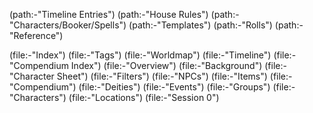 (path:-"Timeline Entries")
(path:-"House Rules")
(path:-"Characters/Booker/Spells")
(path:-"Templates")
(path:-"Rolls")
(path:-"Reference")

(file:-"Index")
(file:-"Tags")
(file:-"Worldmap")
(file:-"Timeline")
(file:-"Compendium Index")
(file:-"Overview")
(file:-"Background")
(file:-"Character Sheet")
(file:-"Filters")
(file:-"NPCs")
(file:-"Items")
(file:-"Compendium")
(file:-"Deities")
(file:-"Events")
(file:-"Groups")
(file:-"Characters")
(file:-"Locations")
(file:-"Session 0")